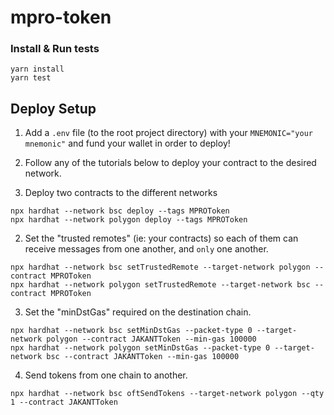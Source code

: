 # mpro-token

### Install & Run tests

```shell
yarn install
yarn test
```

## Deploy Setup

1. Add a `.env` file (to the root project directory) with your `MNEMONIC="your mnemonic"` and fund your wallet in order to deploy!
2. Follow any of the tutorials below to deploy your contract to the desired network.

1. Deploy two contracts to the different networks

```shell
npx hardhat --network bsc deploy --tags MPROToken
npx hardhat --network polygon deploy --tags MPROToken
```

2. Set the "trusted remotes" (ie: your contracts) so each of them can receive messages from one another, and `only` one another.

```shell
npx hardhat --network bsc setTrustedRemote --target-network polygon --contract MPROToken
npx hardhat --network polygon setTrustedRemote --target-network bsc --contract MPROToken
```

3. Set the "minDstGas" required on the destination chain.

```shell
npx hardhat --network bsc setMinDstGas --packet-type 0 --target-network polygon --contract JAKANTToken --min-gas 100000
npx hardhat --network polygon setMinDstGas --packet-type 0 --target-network bsc --contract JAKANTToken --min-gas 100000
```

4. Send tokens from one chain to another.

```shell
npx hardhat --network bsc oftSendTokens --target-network polygon --qty 1 --contract JAKANTToken
```
